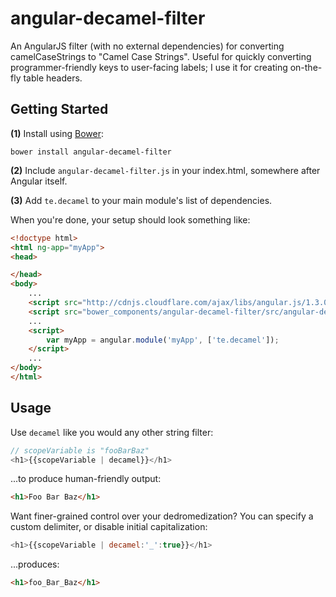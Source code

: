# angular-decamel-filter

An AngularJS filter (with no external dependencies) for converting
camelCaseStrings to "Camel Case Strings". Useful for quickly converting
programmer-friendly keys to user-facing labels; I use it for creating
on-the-fly table headers.

## Getting Started

**(1)** Install using [Bower](http://bower.io/):

```
bower install angular-decamel-filter
```

**(2)** Include `angular-decamel-filter.js` in your index.html, somewhere after Angular itself.

**(3)** Add `te.decamel` to your main module's list of dependencies.

When you're done, your setup should look something like:

```html
<!doctype html>
<html ng-app="myApp">
<head>

</head>
<body>
    ...
    <script src="http://cdnjs.cloudflare.com/ajax/libs/angular.js/1.3.0/angular.min.js"></script>
    <script src="bower_components/angular-decamel-filter/src/angular-decamel-filter.js"></script>
    ...
    <script>
        var myApp = angular.module('myApp', ['te.decamel']);
    </script>
    ...
</body>
</html>
```

## Usage

Use `decamel` like you would any other string filter:

```js
// scopeVariable is "fooBarBaz"
<h1>{{scopeVariable | decamel}}</h1>
```

...to produce human-friendly output:

```html
<h1>Foo Bar Baz</h1>
```

Want finer-grained control over your dedromedization? You can specify a custom delimiter, or disable initial capitalization:

```js
<h1>{{scopeVariable | decamel:'_':true}}</h1>
```

...produces:

```html
<h1>foo_Bar_Baz</h1>
```
